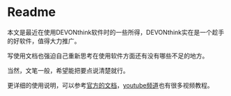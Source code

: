 # Readme

本文是最近在使用DEVONthink软件时的一些所得，DEVONthink实在是一个趁手的好软件，值得大力推广。

写使用文档也强迫自己重新思考在使用软件方面还有没有哪些不足的地方。

当然，文笔一般，希望能把要点说清楚就行。

更详细的使用说明，可以参考[官方的文档](http://www.devontechnologies.com/support/tips-and-tutorials.html)，[youtube频道](https://www.youtube.com/user/devontechnologies/featured)也有很多视频教程。